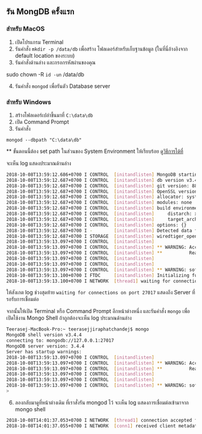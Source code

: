 ## รัน MongDB ครั้งแรก

### สำหรับ MacOS

1. เปิดโปรแกรม Terminal 
2. รันคำสั่ง `mkdir -p /data/db` เพื่อสร้าง โฟลเดอร์สำหรับเก็บฐานข้อมูล (ในที่นี่อ้างอิงจาก default location ของระบบ)
3. รันคำสั่งด้านล่าง และกรอกรหัสผ่านของคุณ

sudo chown -R `id -un` /data/db

4. รันคำสั่ง `mongod` เพื่อรันตัว Database server 

### สำหรับ Windows

1. สร้างโฟลเดอร์เปล่าขึ้นมาที่ `C:\data\db`
2. เปิด Command Prompt 
3. รันคำสั่ง

```
mongod --dbpath "C:\data\db"
```
** ขั้นตอนนี้ต้อง set path ในส่วนของ System Environment ให้เรียบร้อย [ดูวิธีการได้ที่](https://nextflow.in.th/2018/prepare-mongodb-for-database-administrator-dba/)



จะเห็น log แสดงประมาณด้านล่าง

```bash
2018-10-08T13:59:12.686+0700 I CONTROL  [initandlisten] MongoDB starting : pid=2029 port=27017 dbpath=/data/db 64-bit host=Teerasej-MacBook-Pro.local
2018-10-08T13:59:12.687+0700 I CONTROL  [initandlisten] db version v3.4.4
2018-10-08T13:59:12.687+0700 I CONTROL  [initandlisten] git version: 888390515874a9debd1b6c5d36559ca86b44babd
2018-10-08T13:59:12.687+0700 I CONTROL  [initandlisten] OpenSSL version: OpenSSL 1.0.2p  14 Aug 2018
2018-10-08T13:59:12.687+0700 I CONTROL  [initandlisten] allocator: system
2018-10-08T13:59:12.687+0700 I CONTROL  [initandlisten] modules: none
2018-10-08T13:59:12.687+0700 I CONTROL  [initandlisten] build environment:
2018-10-08T13:59:12.687+0700 I CONTROL  [initandlisten]     distarch: x86_64
2018-10-08T13:59:12.687+0700 I CONTROL  [initandlisten]     target_arch: x86_64
2018-10-08T13:59:12.687+0700 I CONTROL  [initandlisten] options: {}
2018-10-08T13:59:12.687+0700 I -        [initandlisten] Detected data files in /data/db created by the 'wiredTiger' storage engine, so setting the active storage engine to 'wiredTiger'.
2018-10-08T13:59:12.687+0700 I STORAGE  [initandlisten] wiredtiger_open config: create,cache_size=7680M,session_max=20000,eviction=(threads_min=4,threads_max=4),config_base=false,statistics=(fast),log=(enabled=true,archive=true,path=journal,compressor=snappy),file_manager=(close_idle_time=100000),checkpoint=(wait=60,log_size=2GB),statistics_log=(wait=0),
2018-10-08T13:59:13.097+0700 I CONTROL  [initandlisten] 
2018-10-08T13:59:13.097+0700 I CONTROL  [initandlisten] ** WARNING: Access control is not enabled for the database.
2018-10-08T13:59:13.097+0700 I CONTROL  [initandlisten] **          Read and write access to data and configuration is unrestricted.
2018-10-08T13:59:13.097+0700 I CONTROL  [initandlisten] 
2018-10-08T13:59:13.097+0700 I CONTROL  [initandlisten] 
2018-10-08T13:59:13.097+0700 I CONTROL  [initandlisten] ** WARNING: soft rlimits too low. Number of files is 256, should be at least 1000
2018-10-08T13:59:13.100+0700 I FTDC     [initandlisten] Initializing full-time diagnostic data capture with directory '/data/db/diagnostic.data'
2018-10-08T13:59:13.100+0700 I NETWORK  [thread1] waiting for connections on port 27017
```

ให้สังเกต log ช่วงสุดท้าย `waiting for connections on port 27017` แสดงถึง Server ที่รอรับการเชื่อมต่อ

จากนั้นให้เปิด Terminal หรือ Command Prompt อีกหน้าต่างหนึ่ง และรันคำสั่ง `mongo` เพื่อเปิดใช้งาน Mongo Shell ถ้าถูกต้องจะเห็น log ประมาณด้านล่าง

```bash
Teerasej-MacBook-Pro:~ teerasejjiraphatchandej$ mongo
MongoDB shell version v3.4.4
connecting to: mongodb://127.0.0.1:27017
MongoDB server version: 3.4.4
Server has startup warnings: 
2018-10-08T13:59:13.097+0700 I CONTROL  [initandlisten] 
2018-10-08T13:59:13.097+0700 I CONTROL  [initandlisten] ** WARNING: Access control is not enabled for the database.
2018-10-08T13:59:13.097+0700 I CONTROL  [initandlisten] **          Read and write access to data and configuration is unrestricted.
2018-10-08T13:59:13.097+0700 I CONTROL  [initandlisten] 
2018-10-08T13:59:13.097+0700 I CONTROL  [initandlisten] 
2018-10-08T13:59:13.097+0700 I CONTROL  [initandlisten] ** WARNING: soft rlimits too low. Number of files is 256, should be at least 1000
> 
```

6. ลองกลับมาดูที่หน้าต่างเดิม ที่เราสั่งรัน mongod ไว้ จะเห็น log แสดงการเชื่อมต่อเข้ามาจาก mongo shell 

```bash
2018-10-08T14:01:37.053+0700 I NETWORK  [thread1] connection accepted from 127.0.0.1:52690 #1 (1 connection now open)
2018-10-08T14:01:37.055+0700 I NETWORK  [conn1] received client metadata from 127.0.0.1:52690 conn1: { application: { name: "MongoDB Shell" }, driver: { name: "MongoDB Internal Client", version: "3.4.4" }, os: { type: "Darwin", name: "Mac OS X", architecture: "x86_64", version: "18.0.0" } }
```
